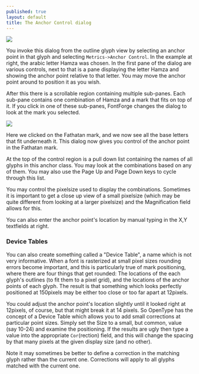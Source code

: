 ```yaml
---
published: true
layout: default
title: The Anchor Control dialog
---
```


![](/assets/img/dialogs1-anchorcontrol-base.png)

You invoke this dialog from the outline glyph
view by selecting an anchor point in that glyph and selecting
`Metrics->Anchor Control`. In the example at right, the arabic letter
Hamza was chosen. In the first pane of the dialog are various controls,
next to that is a pane displaying the letter Hamza and showing the
anchor point relative to that letter. You may move the anchor point
around to position it as you wish.

After this there is a scrollable region containing multiple sub-panes.
Each sub-pane contains one combination of Hamza and a mark that fits on
top of it. If you click in one of these sub-panes, FontForge changes the
dialog to look at the mark you selected.

![](/assets/img/dialogs1-anchorcontrol-mark.png)

Here we clicked on the Fathatan mark, and we now see all the base letters
that fit underneath it. This dialog now gives you control of the anchor
point in the Fathatan mark.

At the top of the control region is a pull down list containing the
names of all glyphs in this anchor class. You may look at the
combinations based on any of them. You may also use the Page Up and Page
Down keys to cycle through this list.

You may control the pixelsize used to display the combinations.
Sometimes it is important to get a close up view of a small pixelsize
(which may be quite different from looking at a larger pixelsize) and
the Magnification field allows for this.

You can also enter the anchor point's location by manual typing in the
X,Y textfields at right.


### Device Tables

You can also create something called a "Device Table", a name which is
not very informative. When a font is rasterized at small pixel sizes
rounding errors become important, and this is particularly true of mark
positioning, where there are four things that get rounded: The locations
of the each glyph's outlines (to fit them to a pixel grid), and the
locations of the anchor points of each glyph. The result is that
something which looks perfectly positioned at 150pixels may be either
too close or too far apart at 12pixels.

You could adjust the anchor point's location slightly until it looked
right at 12pixels, of course, but that might break it at 14 pixels. So
OpenType has the concept of a Device Table which allows you to add small
corrections at particular point sizes. Simply set the Size to a small,
but common, value (say 10-24) and examine the positioning. If the
results are ugly then type a value into the appropriate `Cor`(rection)
field, and this will change the spacing by that many pixels at the given
display size (and no other).

Note it may sometimes be better to define a correction in the matching
glyph rather than the current one. Corrections will apply to all glyphs
matched with the current one.
